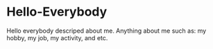 # Hello-Everybody
Hello everybody descriped about me. Anything about me such as: my hobby, my job, my activity, and etc.
